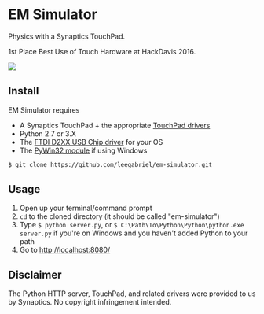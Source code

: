 # EM Simulator

Physics with a Synaptics TouchPad.

1st Place Best Use of Touch Hardware at HackDavis 2016.

<img src="http://imgur.com/OanbfjK">

## Install

EM Simulator requires 
<ul>
  <li>A Synaptics TouchPad + the appropriate <a href="http://www.synaptics.com/resources">TouchPad drivers</a></li>
  <li>Python 2.7 or 3.X</li>
  <li>The <a href="http://www.ftdichip.com/Drivers/D2XX.htm">FTDI D2XX USB Chip driver</a> for your OS</li>
  <li>The <a href="https://sourceforge.net/projects/pywin32/">PyWin32 module</a> if using Windows</li>
</ul>

```bash
$ git clone https://github.com/leegabriel/em-simulator.git 
```

## Usage
1. Open up your terminal/command prompt
2. ```cd``` to the cloned directory (it should be called "em-simulator")
3. Type ``` $ python server.py ```, or ``` $ C:\Path\To\Python\Python\python.exe server.py ``` if you're on Windows and you haven't added Python to your path
4. Go to <a href="http://localhost:8080/">http://localhost:8080/</a>

## Disclaimer

The Python HTTP server, TouchPad, and related drivers were provided to us by Synaptics. No copyright infringement intended.
